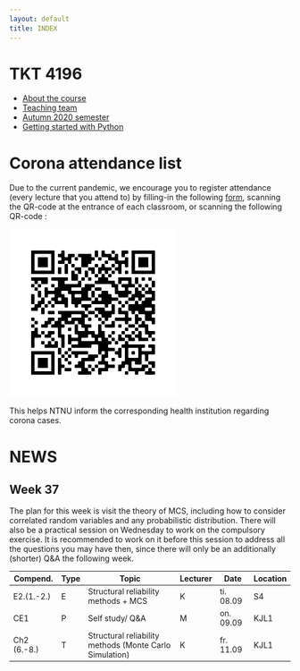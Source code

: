 ```yaml
---
layout: default
title: INDEX
---
```


# TKT 4196

- [About the course](about)
- [Teaching team](team)
- [Autumn 2020 semester](fall2020)
- [Getting started with Python](py_guide)


# Corona attendance list
Due to the current pandemic, we encourage you to register attendance (every lecture that you attend to) by filling-in the following [form](https://forms.gle/Pn1Ar67fCja78CsP9), scanning the QR-code at the entrance of each classroom, or scanning the following QR-code :

![alt text](https://github.com/Jorgemendozaesp/TKT4196-CourseMaterial/blob/master/QR%20Code%20-%20Corona%20form.png?raw=true)

This helps NTNU inform the corresponding health institution regarding corona cases. 

# NEWS
## Week 37

The plan for this week is visit the theory of MCS, including how to consider correlated random variables and any probabilistic distribution. There will also be a practical session on Wednesday to work on the compulsory exercise. It is recommended to work on it before this session to address all the questions you may have then, since there will only be an additionally (shorter) Q&A the following week.

| Compend. | Type |     Topic                                                 |	Lecturer |	Date       | Location |
|----------|------|-----------------------------------------------------------|----------|-------------|----------|
| E2.(1.-2.)|E    |	Structural reliability methods + MCS                      |	  K 	   | ti. 08.09	 |  S4      |
|CE1       | P	  | Self study/ Q&A                                           |   M	     | on. 09.09   |	KJL1    |
| Ch2 (6.-8.)|	T	  | Structural reliability methods (Monte Carlo Simulation) |   K      | fr. 11.09	 |  KJL1    |

